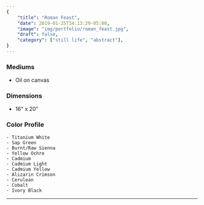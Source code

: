 ```yaml
---
{
    "title": "Roman Feast",
    "date": 2019-01-25T14:13:29-05:00,
    "image": "img/portfolio/roman_feast.jpg",
    "draft": false,
    "category": ["still life", "abstract"],
}
---
```


### Mediums
- Oil on canvas

### Dimensions
- 16" x 20"

### Color Profile
    - Titanium White
	- Sap Green
	- Burnt/Raw Sienna
	- Yellow Ochre
	- Cadmium
	- Cadmium Light
	- Cadmium Yellow
	- Alizarin Crimson
	- Cerulean 
	- Cobalt 
	- Ivory Black


---